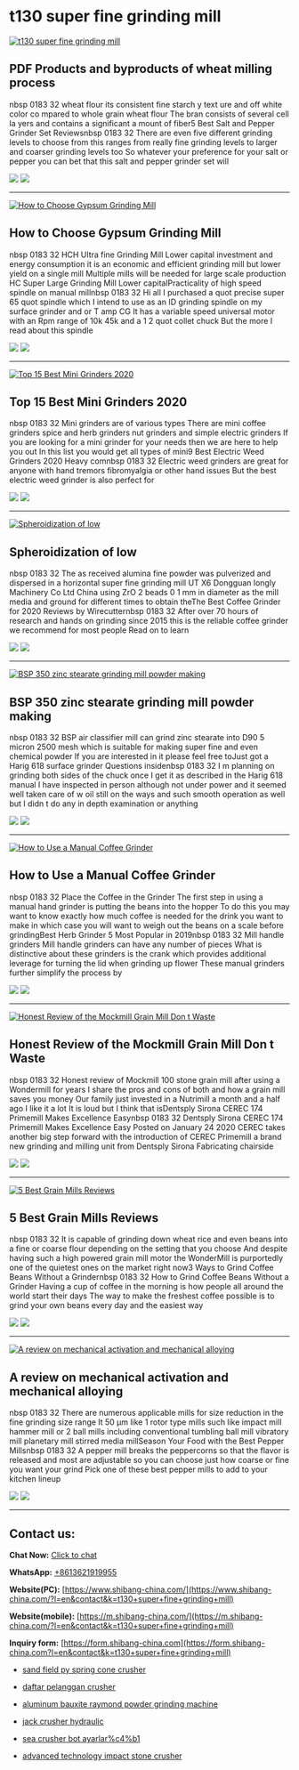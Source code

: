 # t130 super fine grinding mill

<a href="https://swt.shibang-china.com/?l=en&img&k=t130+super+fine+grinding+mill" target="_blank">![t130 super fine grinding mill](http://static.shibang-china.com/all-800x300/546.jpg)</a>

## PDF Products and byproducts of wheat milling process
nbsp 0183 32 wheat flour its consistent fine starch y text ure and off white color co mpared to whole grain wheat flour The bran consists of several cell la yers and contains a significant a mount of fiber5 Best Salt and Pepper Grinder Set Reviewsnbsp 0183 32 There are even five different grinding levels to choose from this ranges from really fine grinding levels to larger and coarser grinding levels too So whatever your preference for your salt or pepper you can bet that this salt and pepper grinder set will


<a href="https://whatsapp.shibangsoft.com/WhatsApp.php" target="_blank" title="WhatsApp">![](http://static.shibang-china.com/icon/whatsapp.png)</a> <a href="https://swt.shibang-china.com/?l=en&icon&k=t130+super+fine+grinding+mill" target="_blank">![](http://static.shibang-china.com/icon/chat-en.png)</a>

---

<a href="https://swt.shibang-china.com/?l=en&img&k=t130+super+fine+grinding+mill" target="_blank">![How to Choose Gypsum Grinding Mill](http://static.shibang-china.com/all-800x300/125.jpg)</a>

## How to Choose Gypsum Grinding Mill
nbsp 0183 32 HCH Ultra fine Grinding Mill Lower capital investment and energy consumption it is an economic and efficient grinding mill but lower yield on a single mill Multiple mills will be needed for large scale production HC Super Large Grinding Mill Lower capitalPracticality of high speed spindle on manual millnbsp 0183 32 Hi all I purchased a quot precise super 65 quot spindle which I intend to use as an ID grinding spindle on my surface grinder and or T amp CG It has a variable speed universal motor with an Rpm range of 10k 45k and a 1 2 quot collet chuck But the more I read about this spindle


<a href="https://whatsapp.shibangsoft.com/WhatsApp.php" target="_blank" title="WhatsApp">![](http://static.shibang-china.com/icon/whatsapp.png)</a> <a href="https://swt.shibang-china.com/?l=en&icon&k=t130+super+fine+grinding+mill" target="_blank">![](http://static.shibang-china.com/icon/chat-en.png)</a>

---

<a href="https://swt.shibang-china.com/?l=en&img&k=t130+super+fine+grinding+mill" target="_blank">![Top 15 Best Mini Grinders 2020](http://static.shibang-china.com/all-800x300/824.jpg)</a>

## Top 15 Best Mini Grinders 2020
nbsp 0183 32 Mini grinders are of various types There are mini coffee grinders spice and herb grinders nut grinders and simple electric grinders If you are looking for a mini grinder for your needs then we are here to help you out In this list you would get all types of mini9 Best Electric Weed Grinders 2020 Heavy comnbsp 0183 32 Electric weed grinders are great for anyone with hand tremors fibromyalgia or other hand issues But the best electric weed grinder is also perfect for


<a href="https://whatsapp.shibangsoft.com/WhatsApp.php" target="_blank" title="WhatsApp">![](http://static.shibang-china.com/icon/whatsapp.png)</a> <a href="https://swt.shibang-china.com/?l=en&icon&k=t130+super+fine+grinding+mill" target="_blank">![](http://static.shibang-china.com/icon/chat-en.png)</a>

---

<a href="https://swt.shibang-china.com/?l=en&img&k=t130+super+fine+grinding+mill" target="_blank">![Spheroidization of low](http://static.shibang-china.com/all-800x300/131.jpg)</a>

## Spheroidization of low
nbsp 0183 32 The as received alumina fine powder was pulverized and dispersed in a horizontal super fine grinding mill UT X6 Dongguan longly Machinery Co Ltd China using ZrO 2 beads 0 1 mm in diameter as the mill media and ground for different times to obtain theThe Best Coffee Grinder for 2020 Reviews by Wirecutternbsp 0183 32 After over 70 hours of research and hands on grinding since 2015 this is the reliable coffee grinder we recommend for most people Read on to learn


<a href="https://whatsapp.shibangsoft.com/WhatsApp.php" target="_blank" title="WhatsApp">![](http://static.shibang-china.com/icon/whatsapp.png)</a> <a href="https://swt.shibang-china.com/?l=en&icon&k=t130+super+fine+grinding+mill" target="_blank">![](http://static.shibang-china.com/icon/chat-en.png)</a>

---

<a href="https://swt.shibang-china.com/?l=en&img&k=t130+super+fine+grinding+mill" target="_blank">![BSP 350 zinc stearate grinding mill powder making](http://static.shibang-china.com/all-800x300/1480.jpg)</a>

## BSP 350 zinc stearate grinding mill powder making
nbsp 0183 32 BSP air classifier mill can grind zinc stearate into D90 5 micron 2500 mesh which is suitable for making super fine and even chemical powder If you are interested in it please feel free toJust got a Harig 618 surface grinder Questions insidenbsp 0183 32 I m planning on grinding both sides of the chuck once I get it as described in the Harig 618 manual I have inspected in person although not under power and it seemed well taken care of w oil still on the ways and such smooth operation as well but I didn t do any in depth examination or anything


<a href="https://whatsapp.shibangsoft.com/WhatsApp.php" target="_blank" title="WhatsApp">![](http://static.shibang-china.com/icon/whatsapp.png)</a> <a href="https://swt.shibang-china.com/?l=en&icon&k=t130+super+fine+grinding+mill" target="_blank">![](http://static.shibang-china.com/icon/chat-en.png)</a>

---

<a href="https://swt.shibang-china.com/?l=en&img&k=t130+super+fine+grinding+mill" target="_blank">![How to Use a Manual Coffee Grinder](http://static.shibang-china.com/all-800x300/1107.jpg)</a>

## How to Use a Manual Coffee Grinder
nbsp 0183 32 Place the Coffee in the Grinder The first step in using a manual hand grinder is putting the beans into the hopper To do this you may want to know exactly how much coffee is needed for the drink you want to make in which case you will want to weigh out the beans on a scale before grindingBest Herb Grinder 5 Most Popular in 2019nbsp 0183 32 Mill handle grinders Mill handle grinders can have any number of pieces What is distinctive about these grinders is the crank which provides additional leverage for turning the lid when grinding up flower These manual grinders further simplify the process by


<a href="https://whatsapp.shibangsoft.com/WhatsApp.php" target="_blank" title="WhatsApp">![](http://static.shibang-china.com/icon/whatsapp.png)</a> <a href="https://swt.shibang-china.com/?l=en&icon&k=t130+super+fine+grinding+mill" target="_blank">![](http://static.shibang-china.com/icon/chat-en.png)</a>

---

<a href="https://swt.shibang-china.com/?l=en&img&k=t130+super+fine+grinding+mill" target="_blank">![Honest Review of the Mockmill Grain Mill Don t Waste](http://static.shibang-china.com/all-800x300/938.jpg)</a>

## Honest Review of the Mockmill Grain Mill Don t Waste
nbsp 0183 32 Honest review of Mockmill 100 stone grain mill after using a Wondermill for years I share the pros and cons of both and how a grain mill saves you money Our family just invested in a Nutrimill a month and a half ago I like it a lot It is loud but I think that isDentsply Sirona CEREC 174 Primemill Makes Excellence Easynbsp 0183 32 Dentsply Sirona CEREC 174 Primemill Makes Excellence Easy Posted on January 24 2020 CEREC takes another big step forward with the introduction of CEREC Primemill a brand new grinding and milling unit from Dentsply Sirona Fabricating chairside


<a href="https://whatsapp.shibangsoft.com/WhatsApp.php" target="_blank" title="WhatsApp">![](http://static.shibang-china.com/icon/whatsapp.png)</a> <a href="https://swt.shibang-china.com/?l=en&icon&k=t130+super+fine+grinding+mill" target="_blank">![](http://static.shibang-china.com/icon/chat-en.png)</a>

---

<a href="https://swt.shibang-china.com/?l=en&img&k=t130+super+fine+grinding+mill" target="_blank">![5 Best Grain Mills Reviews](http://static.shibang-china.com/all-800x300/761.jpg)</a>

## 5 Best Grain Mills Reviews
nbsp 0183 32 It is capable of grinding down wheat rice and even beans into a fine or coarse flour depending on the setting that you choose And despite having such a high powered grain mill motor the WonderMill is purportedly one of the quietest ones on the market right now3 Ways to Grind Coffee Beans Without a Grindernbsp 0183 32 How to Grind Coffee Beans Without a Grinder Having a cup of coffee in the morning is how people all around the world start their days The way to make the freshest coffee possible is to grind your own beans every day and the easiest way


<a href="https://whatsapp.shibangsoft.com/WhatsApp.php" target="_blank" title="WhatsApp">![](http://static.shibang-china.com/icon/whatsapp.png)</a> <a href="https://swt.shibang-china.com/?l=en&icon&k=t130+super+fine+grinding+mill" target="_blank">![](http://static.shibang-china.com/icon/chat-en.png)</a>

---

<a href="https://swt.shibang-china.com/?l=en&img&k=t130+super+fine+grinding+mill" target="_blank">![A review on mechanical activation and mechanical alloying](http://static.shibang-china.com/all-800x300/10.jpg)</a>

## A review on mechanical activation and mechanical alloying
nbsp 0183 32 There are numerous applicable mills for size reduction in the fine grinding size range lt 50 μm like 1 rotor type mills such like impact mill hammer mill or 2 ball mills including conventional tumbling ball mill vibratory mill planetary mill stirred media millSeason Your Food with the Best Pepper Millsnbsp 0183 32 A pepper mill breaks the peppercorns so that the flavor is released and most are adjustable so you can choose just how coarse or fine you want your grind Pick one of these best pepper mills to add to your kitchen lineup


<a href="https://whatsapp.shibangsoft.com/WhatsApp.php" target="_blank" title="WhatsApp">![](http://static.shibang-china.com/icon/whatsapp.png)</a> <a href="https://swt.shibang-china.com/?l=en&icon&k=t130+super+fine+grinding+mill" target="_blank">![](http://static.shibang-china.com/icon/chat-en.png)</a>

---
## Contact us:

**Chat Now:** [Click to chat](https://swt.shibang-china.com?l=en&contact&k=t130+super+fine+grinding+mill)

**WhatsApp:**  [+8613621919955](https://whatsapp.shibangsoft.com/WhatsApp.php)

**Website(PC):** [https://www.shibang-china.com/](https://www.shibang-china.com/?l=en&contact&k=t130+super+fine+grinding+mill)

**Website(mobile):** [https://m.shibang-china.com/](https://m.shibang-china.com/?l=en&contact&k=t130+super+fine+grinding+mill)

**Inquiry form:** [https://form.shibang-china.com](https://form.shibang-china.com?l=en&contact&k=t130+super+fine+grinding+mill)

* [sand field py spring cone crusher](../170/sand%20field%20py%20spring%20cone%20crusher.md)

* [daftar pelanggan crusher](../166/daftar%20pelanggan%20crusher.md)

* [aluminum bauxite raymond powder grinding machine](../164/aluminum%20bauxite%20raymond%20powder%20grinding%20machine.md)

* [jack crusher hydraulic](../169/jack%20crusher%20hydraulic.md)

* [sea crusher bot ayarlar%c4%b1](../170/sea%20crusher%20bot%20ayarlar%25c4%25b1.md)

* [advanced technology impact stone crusher](../170/advanced%20technology%20impact%20stone%20crusher.md)